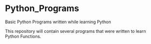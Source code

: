 # Python_Programs
Basic Python Programs written while learning Python

This repository will contain several programs that were written to learn Python Functions.
